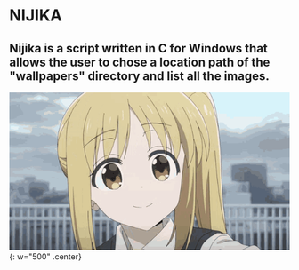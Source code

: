 # NIJIKA
## Nijika is a script written in C for Windows that allows the user to chose a location path of the "wallpapers" directory and list all the images.

![nijika](/resources/nijika-bocchi-the-rock.gif){: w="500" .center}
